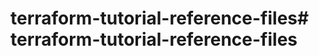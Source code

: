 # terraform-tutorial-reference-files#   t e r r a f o r m - t u t o r i a l - r e f e r e n c e - f i l e s  
 